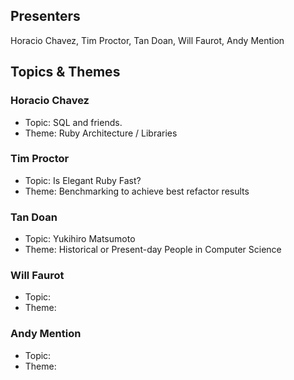## Presenters

Horacio Chavez, Tim Proctor, Tan Doan, Will Faurot, Andy Mention

## Topics & Themes

### Horacio Chavez

* Topic: SQL and friends. 
* Theme: Ruby Architecture / Libraries

### Tim Proctor

* Topic: Is Elegant Ruby Fast?
* Theme: Benchmarking to achieve best refactor results

### Tan Doan

* Topic: Yukihiro Matsumoto
* Theme: Historical or Present-day People in Computer Science

### Will Faurot

* Topic:
* Theme:

### Andy Mention

* Topic:
* Theme:
